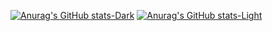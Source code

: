<!-- |![nightowl][nightowl]
|[![Top Langs](https://github-readme-stats.vercel.app/api/top-langs/?username=linhmanh92&count_private=true&layout=compact&theme=nightowl&hide=html,jupyter%20notebook&langs_count=7)](https://github.com/anuraghazra/github-readme-stats) -->

[nightowl]: https://github-readme-stats.vercel.app/api?username=linhmanh92&count_private=true&show_icons=true&cache_seconds=86400&theme=radical

[![Anurag's GitHub stats-Dark](https://github-readme-stats.vercel.app/api?username=linhmanh92&show_icons=true&theme=dark#gh-dark-mode-only)](https://github.com/anuraghazra/github-readme-stats#gh-dark-mode-only)
[![Anurag's GitHub stats-Light](https://github-readme-stats.vercel.app/api?username=linhmanh92&show_icons=true&theme=default#gh-light-mode-only)](https://github.com/anuraghazra/github-readme-stats#gh-light-mode-only)
